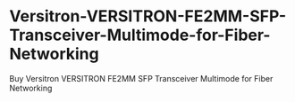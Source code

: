 # Versitron-VERSITRON-FE2MM-SFP-Transceiver-Multimode-for-Fiber-Networking
Buy Versitron VERSITRON FE2MM SFP Transceiver Multimode for Fiber Networking
